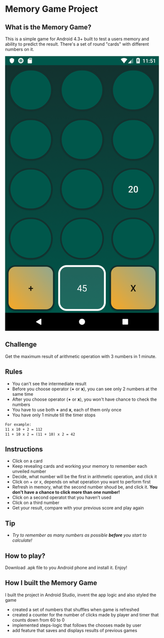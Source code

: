 # Memory Game Project

## What is the Memory Game?
This is a simple game for Android 4.3+ built to test a users memory and ability to predict the result. There's a set of round "cards" with different numbers on it.

!["screenshoot"](app/src/main/res/drawable-v24/scr.png)
     
## Challenge
Get the maximum result of arithmetic operation with 3 numbers in 1 minute.

## Rules
* You can't see the intermediate result
* Before you choose operator (**+** or **x**), you can see only 2 numbers at the same time
* After you choose operator (**+** or **x**), you won't have chance to check the numbers
* You have to use both **+** and **x**, each of them only once
* You have only 1 minute till the timer stops
```
For example: 
11 x 10 + 2 = 112 
11 + 10 x 2 = (11 + 10) x 2 = 42
```

## Instructions
* Click on a card
* Keep revealing cards and working your memory to remember each unveiled number
* Decide, what number will be the  first in arithmetic operation, and click it
* Click on + or x, depends on what operation you want to perform first
* Refresh in memory, what the second number shoud be, and click it. **You don't have a chance to click more than one number!**
* Click on a second operatot that you haven't used 
* Click on a third number
* Get your result, compare with your previous score and play again

## Tip
* _Try to remember as many numbers as possible **before** you start to calculate!_

## How to play?
Download .apk file to you Android phone and install it. Enjoy!

## How I built the Memory Game
I built the project in Android Studio, invent the app logic and also styled the game
* created a set of numbers that shuffles when game is refreshed
* created a counter for the number of clicks made by player and timer that counts down from 60 to 0
* implemented steps-logic that follows the chooses made by user
* add feature that saves and displays results of previous games
